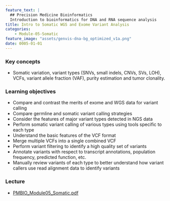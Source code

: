 ```yaml
---
feature_text: |
  ## Precision Medicine Bioinformatics
  Introduction to bioinformatics for DNA and RNA sequence analysis
title: Intro to Somatic WGS and Exome Variant Analysis
categories:
    - Module-05-Somatic
feature_image: "assets/genvis-dna-bg_optimized_v1a.png"
date: 0005-01-01
---
```


### Key concepts 
* Somatic variation, variant types (SNVs, small indels, CNVs, SVs, LOH), VCFs, variant allele fraction (VAF), purity estimation and tumor clonality.

### Learning objectives
* Compare and contrast the merits of exome and WGS data for variant calling
* Compare germline and somatic variant calling strategies
* Consider the features of major variant types detected in NGS data
* Perform somatic variant calling of various types using tools specific to each type
* Understand the basic features of the VCF format
* Merge multiple VCFs into a single combined VCF
* Perform variant filtering to identify a high quality set of variants
* Annotate variants with respect to transcript annotations, population frequency, predicted function, etc.
* Manually review variants of each type to better understand how variant callers use read alignment data to identify variants

### Lecture
* [PMBIO_Module05_Somatic.pdf](/assets/lectures/PMBIO_Module05_Somatic.pdf)

